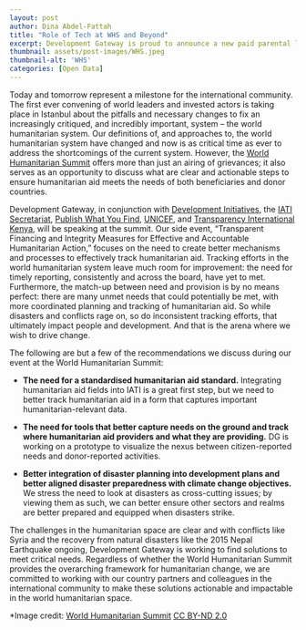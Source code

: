```yaml
---
layout: post
author: Dina Abdel-Fattah
title: "Role of Tech at WHS and Beyond"
excerpt: Development Gateway is proud to announce a new paid parental leave program. New moms and dads...
thumbnail: assets/post-images/WHS.jpeg
thumbnail-alt: 'WHS'
categories: [Open Data]
---
```


Today and tomorrow represent a milestone for the international community. The first ever convening of world leaders and invested actors is taking place in Istanbul about the pitfalls and necessary changes to fix an increasingly critiqued, and incredibly important, system – the world humanitarian system. Our definitions of, and approaches to, the world humanitarian system have changed and now is as critical time as ever to address the shortcomings of the current system. However, the [World Humanitarian Summit](https://www.worldhumanitariansummit.org/) offers more than just an airing of grievances; it also serves as an opportunity to discuss what are clear and actionable steps to ensure humanitarian aid meets the needs of both beneficiaries and donor countries.
 
Development Gateway, in conjunction with [Development Initiatives](http://devinit.org/), the [IATI Secretariat](http://www.aidtransparency.net/governance/secretariat), [Publish What You Find](http://www.publishwhatyoufund.org/), [UNICEF](http://www.unicef.org/), and [Transparency International Kenya](http://www.tikenya.org/), will be speaking at the summit. Our side event, “Transparent Financing and Integrity Measures for Effective and Accountable Humanitarian Action,” focuses on the need to create better mechanisms and processes to effectively track humanitarian aid. Tracking efforts in the world humanitarian system leave much room for improvement: the need for timely reporting, consistently and across the board, have yet to met. Furthermore, the match-up between need and provision is by no means perfect: there are many unmet needs that could potentially be met, with more coordinated planning and tracking of humanitarian aid. So while disasters and conflicts rage on, so do inconsistent tracking efforts, that ultimately impact people and development. And that is the arena where we wish to drive change.

The following are but a few of the recommendations we discuss during our event at the World Humanitarian Summit:

- **The need for a standardised humanitarian aid standard.** Integrating humanitarian aid fields into IATI is a great first step, but we need to better track humanitarian aid in a form that captures important humanitarian-relevant data. 

- **The need for tools that better capture needs on the ground and track where humanitarian aid providers and what they are providing.** DG is working on a prototype to visualize the nexus between citizen-reported needs and donor-reported activities.

- **Better integration of disaster planning into development plans and better aligned disaster preparedness with climate change objectives.** We stress the need to look at disasters as cross-cutting issues; by viewing them as such, we can better ensure other sectors and realms are better prepared and equipped when disasters strike.

The challenges in the humanitarian space are clear and with conflicts like Syria and the recovery from natural disasters like the 2015 Nepal Earthquake ongoing, Development Gateway is working to find solutions to meet critical needs. Regardless of whether the World Humanitarian Summit provides the overarching framework for humanitarian change, we are committed to working with our country partners and colleagues in the international community to make these solutions actionable and impactable in the world humanitarian space.

*Image credit: [World Humanitarian Summit](https://www.flickr.com/photos/worldhumanitariansummit/27158955776/in/dateposted/) [CC BY-ND 2.0](https://creativecommons.org/licenses/by-nd/2.0/)
